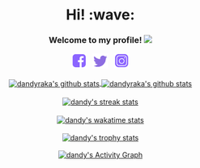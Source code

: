 <!--- #[![JNCK Media banner](https://github.com/dandyraka/dandyraka/blob/master/images/Purple_JNCKMEDIA3_header.png)](https://jnckmedia.com) -->
<h1 align='center'> Hi! :wave:</h1>
<h3 align="center">
  Welcome to my profile!
  <img src="https://media.giphy.com/media/hvRJCLFzcasrR4ia7z/giphy.gif" width="28">
</h3>
<p align='center'>
   <a href="https://www.facebook.com/dndyrka"><img height="30" src="https://github.com/dandyraka/dandyraka/blob/master/images/fb_purp.png?raw=true"></a>&nbsp;&nbsp;
   <a href="https://twitter.com/xtrvts"><img height="30" src="https://github.com/dandyraka/dandyraka/blob/master/images/tw_purp.png?raw=true"></a>&nbsp;&nbsp;
   <a href="https://instagram.com/xtrvts"><img height="30" src="https://github.com/dandyraka/dandyraka/blob/master/images/ig_purp.png?raw=true"></a>
   <br/><br/>
   <a href="https://github.com/dandyraka/">
   <img align="center" height="140px" src="https://github-readme-stats.vercel.app/api/top-langs/?username=dandyraka&layout=compact&title_color=8B64FF" alt="dandyraka's github stats"/>
   </a>
   <a href="https://github.com/dandyraka/">
   <img align="center" height="140px" src="https://bad-apple-github-readme.vercel.app/api?show_bg=1&username=dandyraka&hide=issues&count_private=true&show_icons=true&title_color=8B64FF&icon_color=8B64FF" alt="dandyraka's github stats" />
   </a><br/><br/>
  <a href="https://github.com/dandyraka/">
   <img align="center" width="710px" src="https://github-readme-streak-stats.herokuapp.com/?user=dandyraka&theme=default&fire=8B64FF&ring=8B64FF&currStreakLabel=8B64FF&sideNums=8B64FF&currStreakNum=d62976" alt="dandy's streak stats"/>
   </a><br/><br/>
   <a href="https://wakatime.com/@dandy">
   <img align="center" width="710px" src="https://github-readme-stats.vercel.app/api/wakatime?username=dandy&layout=compact&title_color=8B64FF" alt="dandy's wakatime stats"/>
   </a><br/><br/>
   <a href="https://wakatime.com/@dandy">
   <img align="center" width="710px" src="https://github-profile-trophy.vercel.app/?username=dandyraka&column=7" alt="dandy's trophy stats"/>
   </a><br/><br/>
   <a href="https://github.com/dandyraka/"><img width="735px" alt="dandy's Activity Graph" src="https://activity-graph.herokuapp.com/graph?username=dandyraka&theme=minimal&line=8B64FF&point=d62976" /></a>
</p>

<!-- <details> 
  <summary>💻 GitHub Profile Stats</summary>
  <br/>
    <a href=""/></a>
</details> -->
